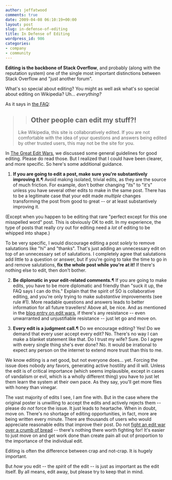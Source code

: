 ```yaml
---
author: jeffatwood
comments: true
date: 2009-04-08 06:10:19+00:00
layout: post
slug: in-defense-of-editing
title: In Defense of Editing
wordpress_id: 986
categories:
- company
- community
---
```



**Editing is the backbone of Stack Overflow**, and probably (along with the reputation system) one of the single most important distinctions between Stack Overflow and "just another forum".



What's so special about editing? You might as well ask what's so special about editing on Wikipedia? Uh... _everything?_



As it says in [the FAQ](http://stackoverflow.com/faq):





<blockquote>

> 
> ## Other people can edit my stuff?!
> 
> 

> 
> 
Like Wikipedia, this site is collaboratively edited. If you are not comfortable with the idea of your questions and answers being edited by other trusted users, this may not be the site for you.
</blockquote>





In [The Great Edit Wars](http://blog.stackoverflow.com/2009/03/the-great-edit-wars/), we discussed some general guidelines for good editing. Please do read those. But I realized that I could have been clearer, and more specific. So here's some additional guidance.







  1. **If you are going to edit a post, make sure you're substantively improving it.**¶ Avoid making isolated, trivial edits, as they are the source of much friction. For example, don't bother changing "its" to "it's" unless you have several other edits to make in the same post. There has to be a legitimate case that your edit made _multiple_ changes transforming the post from good to great -- or at least substantively improving it.



(Except when you happen to be editing that rare "perfect except for this one misspelled word" post. This is obviously OK to edit. In my experience, the type of posts that really cry out for editing need a _lot_ of editing to be whipped into shape.)



To be very specific, I would discourage editing a post _solely_ to remove salutations like "hi" and "thanks". That's just adding an unnecessary edit on top of an unnecessary set of salutations. I completely agree that salutations add little to a question or answer, but if you're going to take the time to go in and remove salutations, **fix the whole post while you're at it!** If there's nothing else to edit, then don't bother.




  2. **Be diplomatic in your edit-related comments.**¶ If you are going to make edits, you have to be more diplomatic and friendly than "suck it up, the FAQ says I can do this." Explain that the spirit of SO is collaborative editing, and you're only trying to make _substantive_ improvements (see rule #1). More readable questions and answers leads to better information for all future travellers! Above all, be nice. And as mentioned in the [blog entry on edit wars](http://blog.stackoverflow.com/2009/03/the-great-edit-wars/), if there's any resistance -- even unwarranted and unjustifiable resistance -- just let go and move on.




  3. **Every edit is a judgment call.**¶ Do we encourage editing? Yes! Do we demand that every user accept every edit? No. There's no way I can make a blanket statement like that. Do I trust my wife? Sure. Do I agree with every single thing she's ever done? No. It would be irrational to expect any person on the internet to extend more trust than this to me.



We know editing is a net good, but not everyone does... yet. Forcing the issue does nobody any favors, generating active hostility and ill will. Unless the edit is of critical importance (which seems implausible, except in cases of vandalism or evil, which is a wholly different thing) you have to just let them learn the system at their own pace. As they say, you'll get more flies with honey than vinegar.



The vast majority of edits I see, I am fine with. But in the case where the original poster is unwilling to accept the edits and actively rejects them -- please do _not_ force the issue. It just leads to heartache. When in doubt, move on. There's no shortage of editing opportunities, in fact, more are being written every minute. There are thousands of users who would appreciate reasonable edits that improve their post. Do not [fight an edit war over a crumb of bread](http://blog.stackoverflow.com/2009/03/the-great-edit-wars/) -- there's nothing there worth fighting for! It's easier to just move on and get work done than create pain all out of proportion to the importance of the individual edit.




Editing is often the difference between crap and not-crap. It is hugely important.



But _how_ you edit -- the _spirit_ of the edit -- is just as important as the edit itself. By all means, edit away, but please try to keep that in mind.

